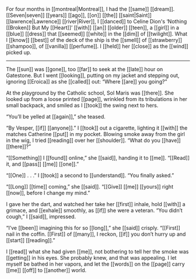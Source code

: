 For four months in [[montreal|Montreal]], I had the [[same]] [[dream]]. [[Seven|seven]] [[years]] [[ago]], [[on]] [[the]] [[saint|Saint]] [[lawrence|Lawrence]] [[river|River]], I [[danced]] to Celine Dion's ‘Nothing [[Broken]] But My [[Heart]]’ [[with]] [[an]] [[older]] [[teen]], a [[girl]] in a [[blue]] [[dress]] that [[seemed]] [[white]] in the [[dim]] of [[twilight]]. What I [[know]] [[best]] of the deck of the ship is the [[smell]] of [[strawberry]] [[shampoo]], of [[vanilla]] [[perfume]]. I [[held]] her [[close]] as the [[wind]] picked up.

***

The [[sun]] was [[gone]], too [[far]] to seek at the [[late]] hour on Gatestone. But I went [[looking]], putting on my jacket and stepping out, ignoring [[Eroica]] as she [[called]] out: “Where [[are]] you going?”

At the playground by the Catholic school, Sol Maris was [[there]]. She looked up from a loose printed [[page]], wrinkled from its tribulations in her small backpack, and smiled as I [[took]] the swing next to hers.

“You’ll be yelled at [[again]],” she teased.

“By Vesper, [[if]] [[anyone]].” I [[took]] out a cigarette, lighting it [[with]] the matches Catherine [[put]] in my pocket. Blowing smoke away from the girl in the wig, I tried [[reading]] over her [[shoulder]]. “What do you [[have]] [[there]]?”

“[[Something]] I [[found]] online,” she [[said]], handing it to [[me]]. “[[Read]] it, and [[pass]] [[me]] [[one]].”

“[[One]] . . .” I [[took]] a second to [[understand]]. “You finally asked.”

“[[Long]] [[time]] coming,” she [[said]]. “[[Give]] [[me]] [[yours]] right [[now]], before I change my mind.”

I gave her the dart, and watched her take her [[first]] inhale, hold [[with]] a grimace, and [[exhale]] smoothly, as [[if]] she were a veteran. “You didn’t cough,” I [[said]], impressed.

“I’ve [[been]] imagining this for so [[long]],” she [[said]] crisply. “[[First]] nail in the coffin. [[First]] of [[many]], I reckon, [[if]] you don’t hurry up and [[start]] [[reading]].”

I [[read]] what she had given [[me]], not bothering to tell her the smoke was [[getting]] in his eyes. She probably knew, and that was appealing. I let myself be bathed in her vapors, and let the [[words]] on the [[page]] carry [[me]] [[off]] to [[another]] world.

